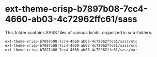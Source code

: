 # ext-theme-crisp-b7897b08-7cc4-4660-ab03-4c72962ffc61/sass

This folder contains SASS files of various kinds, organized in sub-folders:

    ext-theme-crisp-b7897b08-7cc4-4660-ab03-4c72962ffc61/sass/etc
    ext-theme-crisp-b7897b08-7cc4-4660-ab03-4c72962ffc61/sass/src
    ext-theme-crisp-b7897b08-7cc4-4660-ab03-4c72962ffc61/sass/var
